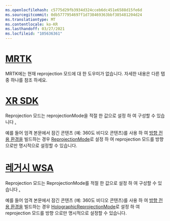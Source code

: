```yaml
---
ms.openlocfilehash: c5775d29fb3934d324cceb6dc451e6588d15fe6d
ms.sourcegitcommit: 0db5777954697f1d738469363bbf385481204d24
ms.translationtype: MT
ms.contentlocale: ko-KR
ms.lasthandoff: 03/27/2021
ms.locfileid: "105636361"
---
```

# <a name="mrtk"></a>[MRTK](#tab/mrtk)
<!-- NEVER CHANGE THE ABOVE LINE! -->

MRTK에는 현재 reprojection 모드에 대 한 도우미가 없습니다. 자세한 내용은 다른 탭 중 하나를 참조 하세요.

# <a name="xr-sdk"></a>[XR SDK](#tab/xr)
<!-- NEVER CHANGE THE ABOVE LINE! -->

Reprojection 모드는 reprojectionMode을 적절 한 값으로 설정 하 여 구성할 수 있습니다 [.](https://docs.unity3d.com/ScriptReference/XR.XRDisplaySubsystem-reprojectionMode.html)

예를 들어 엄격 본문에서 잠긴 콘텐츠 (예: 360도 비디오 콘텐츠)를 사용 하 여 [방향 전용 환경을](../../../../design/coordinate-systems.md#building-an-orientation-only-or-seated-scale-experience) 빌드하는 경우 [ReprojectionMode](https://docs.unity3d.com/ScriptReference/XR.XRDisplaySubsystem.ReprojectionMode.html)로 설정 하 여 reprojection 모드를 방향 으로만 명시적으로 설정할 수 있습니다.

# <a name="legacy-wsa"></a>[레거시 WSA](#tab/wsa)
<!-- NEVER CHANGE THE ABOVE LINE! -->

Reprojection 모드는 ReprojectionMode를 적절 한 값으로 설정 하 여 구성할 수 있습니다 [.](https://docs.unity3d.com/2018.4/Documentation/ScriptReference/XR.WSA.HolographicSettings.ReprojectionMode.html)

예를 들어 엄격 본문에서 잠긴 콘텐츠 (예: 360도 비디오 콘텐츠)를 사용 하 여 [방향 전용 환경을](../../../../design/coordinate-systems.md#building-an-orientation-only-or-seated-scale-experience) 빌드하는 경우 [HolographicReprojectionMode](https://docs.unity3d.com/2018.4/Documentation/ScriptReference/XR.WSA.HolographicSettings.HolographicReprojectionMode.html)로 설정 하 여 reprojection 모드를 방향 으로만 명시적으로 설정할 수 있습니다.